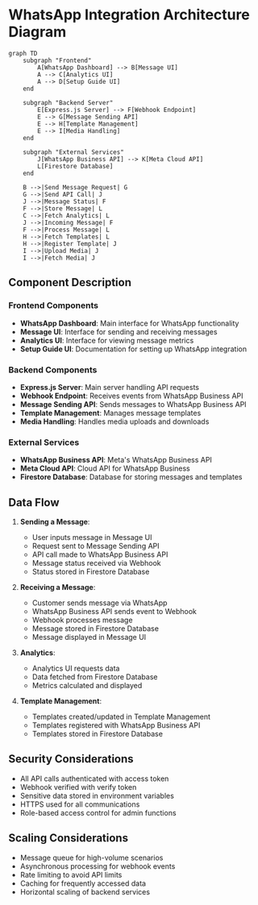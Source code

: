 # WhatsApp Integration Architecture Diagram

```mermaid
graph TD
    subgraph "Frontend"
        A[WhatsApp Dashboard] --> B[Message UI]
        A --> C[Analytics UI]
        A --> D[Setup Guide UI]
    end
    
    subgraph "Backend Server"
        E[Express.js Server] --> F[Webhook Endpoint]
        E --> G[Message Sending API]
        E --> H[Template Management]
        E --> I[Media Handling]
    end
    
    subgraph "External Services"
        J[WhatsApp Business API] --> K[Meta Cloud API]
        L[Firestore Database]
    end
    
    B -->|Send Message Request| G
    G -->|Send API Call| J
    J -->|Message Status| F
    F -->|Store Message| L
    C -->|Fetch Analytics| L
    J -->|Incoming Message| F
    F -->|Process Message| L
    H -->|Fetch Templates| L
    H -->|Register Template| J
    I -->|Upload Media| J
    I -->|Fetch Media| J
```

## Component Description

### Frontend Components

- **WhatsApp Dashboard**: Main interface for WhatsApp functionality
- **Message UI**: Interface for sending and receiving messages
- **Analytics UI**: Interface for viewing message metrics
- **Setup Guide UI**: Documentation for setting up WhatsApp integration

### Backend Components

- **Express.js Server**: Main server handling API requests
- **Webhook Endpoint**: Receives events from WhatsApp Business API
- **Message Sending API**: Sends messages to WhatsApp Business API
- **Template Management**: Manages message templates
- **Media Handling**: Handles media uploads and downloads

### External Services

- **WhatsApp Business API**: Meta's WhatsApp Business API
- **Meta Cloud API**: Cloud API for WhatsApp Business
- **Firestore Database**: Database for storing messages and templates

## Data Flow

1. **Sending a Message**:
   - User inputs message in Message UI
   - Request sent to Message Sending API
   - API call made to WhatsApp Business API
   - Message status received via Webhook
   - Status stored in Firestore Database

2. **Receiving a Message**:
   - Customer sends message via WhatsApp
   - WhatsApp Business API sends event to Webhook
   - Webhook processes message
   - Message stored in Firestore Database
   - Message displayed in Message UI

3. **Analytics**:
   - Analytics UI requests data
   - Data fetched from Firestore Database
   - Metrics calculated and displayed

4. **Template Management**:
   - Templates created/updated in Template Management
   - Templates registered with WhatsApp Business API
   - Templates stored in Firestore Database

## Security Considerations

- All API calls authenticated with access token
- Webhook verified with verify token
- Sensitive data stored in environment variables
- HTTPS used for all communications
- Role-based access control for admin functions

## Scaling Considerations

- Message queue for high-volume scenarios
- Asynchronous processing for webhook events
- Rate limiting to avoid API limits
- Caching for frequently accessed data
- Horizontal scaling of backend services
